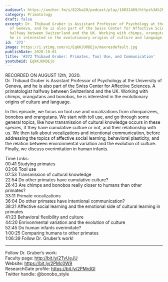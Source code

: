```yaml
---
audiourl: https://anchor.fm/s/822ba20/podcast/play/18032469/https%3A%2F%2Fd3ctxlq1ktw2nl.cloudfront.net%2Fstaging%2F2020-7-14%2F60623e05-ac22-b5f9-1b2a-c953893ceb1b.m4a
category: Primatology
draft: false
excerpt: Dr. Thibaud Gruber is Assistant Professor of Psychology at the University
  of Geneva, and he is also part of the Swiss Center for Affective Sciences. A primatologist
  halfway between Switzerland and the UK. Working with chimps, orangutans and bonobos,
  he is interested in the evolutionary origins of culture and language.
id: '372'
image: https://i.ytimg.com/vi/EqkKJURDEjo/maxresdefault.jpg
publishDate: 2020-10-01
title: '#372 Thibaud Gruber: Primates, Tool Use, and Communication'
youtubeid: EqkKJURDEjo
---
```

<div class="timelinks">

RECORDED ON AUGUST 12th, 2020.  
Dr. Thibaud Gruber is Assistant Professor of Psychology at the University of Geneva, and he is also part of the Swiss Center for Affective Sciences. A primatologist halfway between Switzerland and the UK. Working with chimps, orangutans and bonobos, he is interested in the evolutionary origins of culture and language.

In this episode, we focus on tool use and vocalizations from chimpanzees, bonobos and orangutans. We start with toll use, and go through some general topics, like how transmission of cultural knowledge occurs in these species, if they have cumulative culture or not, and their relationship with us. We then talk about vocalizations and intentional communication, before addressing the topics of affective social learning, behavioral plasticity, and the relation between environmental variation and the evolution of culture. Finally, we discuss overimitation in human infants. 

Time Links:  
<time>00:41</time> Studying primates  
<time>03:06</time> Tool use  
<time>07:53</time> Transmission of cultural knowledge  
<time>22:54</time> Do other primates have cumulative culture?  
<time>26:43</time> Are chimps and bonobos really closer to humans than other primates?  
<time>33:11</time> Primate vocalizations  
<time>36:04</time> Do other primates have intentional communication?  
<time>38:21</time> Affective social learning and the emotional side of cultural learning in primates  
<time>41:23</time> Behavioral flexibility and culture  
<time>44:20</time> Enrivonmental variation and the evolution of culture  
<time>52:45</time> Do human infants overimitate?  
<time>1:00:25</time> Comparing humans to other primates  
<time>1:06:39</time> Follow Dr. Gruber’s work!

---

Follow Dr. Gruber’s work:  
Faculty page: http://bit.ly/2TvUeJU  
Website: https://bit.ly/2PMc0W9  
ResearchGate profile: https://bit.ly/2PMrdGI  
Twitter handle: @bonobo_style
</div>

